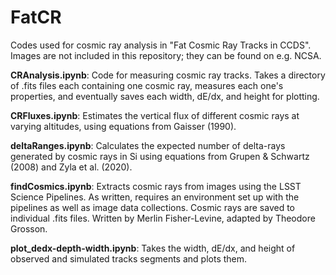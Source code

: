 # FatCR
Codes used for cosmic ray analysis in "Fat Cosmic Ray Tracks in CCDS". Images are not included in this repository; they can be found on e.g. NCSA.


<b>CRAnalysis.ipynb</b>: Code for measuring cosmic ray tracks. Takes a directory of .fits files each containing one cosmic ray, measures each one's properties, and eventually saves each width, dE/dx, and height for plotting.

<b>CRFluxes.ipynb</b>: Estimates the vertical flux of different cosmic rays at varying altitudes, using equations from Gaisser (1990).

<b>deltaRanges.ipynb</b>: Calculates the expected number of delta-rays generated by cosmic rays in Si using equations from Grupen & Schwartz (2008) and Zyla et al. (2020).

<b>findCosmics.ipynb</b>: Extracts cosmic rays from images using the LSST Science Pipelines. As written, requires an environment set up with the pipelines as well as image data collections. Cosmic rays are saved to individual .fits files. Written by Merlin Fisher-Levine, adapted by Theodore Grosson.

<b>plot_dedx-depth-width.ipynb</b>: Takes the width, dE/dx, and height of observed and simulated tracks segments and plots them.
